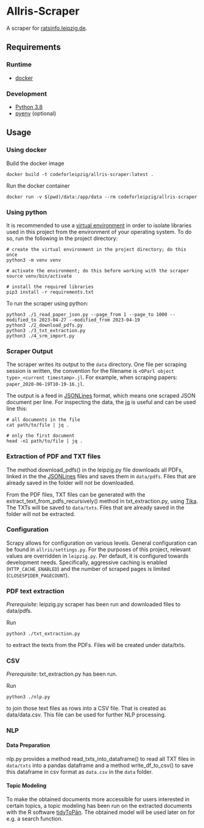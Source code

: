 # Allris-Scraper

A scraper for [ratsinfo.leipzig.de](https://ratsinfo.leipzig.de/).

## Requirements

### Runtime

- [docker](https://docs.docker.com/get-docker/)

### Development

- [Python 3.8](https://www.python.org/downloads/)
- [pyenv](https://github.com/pyenv/pyenv) (optional)

## Usage

### Using docker

Build the docker image

```
docker build -t codeforleipzig/allris-scraper:latest .
```

Run the docker container

```
docker run -v $(pwd)/data:/app/data --rm codeforleipzig/allris-scraper
```

### Using python

It is recommended to use a [virtual environment](https://docs.python.org/3/tutorial/venv.html) in order to isolate libraries used in this project from the environment of your operating system. To do so, run the following in the project directory:

```
# create the virtual environment in the project directory; do this once
python3 -m venv venv

# activate the environment; do this before working with the scraper
source venv/bin/activate

# install the required libraries
pip3 install -r requirements.txt
```

To run the scraper using python:

```
python3 ./1_read_paper_json.py --page_from 1 --page_to 1000 --modified_to 2023-04-27 --modified_from 2023-04-19
python3 ./2_download_pdfs.py
python3 ./3_txt_extraction.py
python3 ./4_srm_import.py
```

### Scraper Output

The scraper writes its output to the `data` directory. One file per scraping session is written, the convention for the filename is `<OParl object type>_<current timestamp>.jl`. For example, when scraping papers: `paper_2020-06-19T10-19-16.jl`.

The output is a feed in [JSONLines](http://jsonlines.org/) format, which means one scraped JSON document per line. For inspecting the data, the [jq](https://stedolan.github.io/jq/) is useful and can be used line this:

```
# all documents in the file
cat path/to/file | jq .

# only the first document
head -n1 path/to/file | jq .
```

### Extraction of PDF and TXT files

The method download_pdfs() in the leipzig.py file downloads all PDFs, linked in the the [JSONLines](http://jsonlines.org/) files and saves them in `data/pdfs`. Files that are already saved in the folder will not be downloaded.

From the PDF files, TXT files can be generated with the extract_text_from_pdfs_recursively() method in txt_extraction.py, using [Tika](https://tika.apache.org/). The TXTs will be saved to `data/txts`. Files that are already saved in the folder will not be extracted.

### Configuration

Scrapy allows for configuration on various levels. General configuration can be found in `allris/settings.py`. For the purposes of this project, relevant values are overridden in `leipzig.py`. Per default, it is configured towards development needs. Specifically, aggressive caching is enabled (`HTTP_CACHE_ENABLED`) and the number of scraped pages is limited (`CLOSESPIDER_PAGECOUNT`).

### PDF text extraction

*Prerequisite*: leipzig.py scraper has been run and downloaded files to data/pdfs.

Run
```
python3 ./txt_extraction.py
```
to extract the texts from the PDFs. Files will be created under data/txts.

### CSV

*Prerequisite*: txt_extraction.py has been run.

Run
```
python3 ./nlp.py
```
to join those text files as rows into a CSV file. That is created as data/data.csv.
This file can be used for further NLP processing.

### NLP

#### Data Preparation

nlp.py provides a method read_txts_into_dataframe() to read all TXT files in `data/txts` into a pandas dataframe and a method write_df_to_csv() to save this dataframe in csv format as `data.csv` in the `data` folder.

#### Topic Modeling

To make the obtained documents more accessible for users interested in certain topics, a topic modeling has been run on the extracted documents with the R software [tidyToPān](https://zenodo.org/badge/latestdoi/233335696). The obtained model will be used later on for e.g. a search function.
